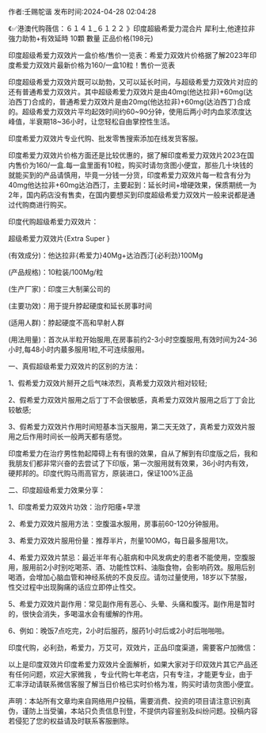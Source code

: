 <p>作者:壬赐鸵谐 发布时间:2024-04-28 02:04:28</p>
<p>《✅港澳代购薇信：６１４１_６１２２ 》印度超級希愛力混合片 犀利士,他達拉非 強力助勃+有效延時 10顆 數量 正品价格(198元) </p>
									<p>印度超级希爱力双效片一盒价格/售价一览表：希爱力双效片价格据了解2023年印度希爱力双效片最新价格为160/一盒10粒！售价一览表</p><p></p><p>印度超级希爱力双效片既可以助勃，又可以延长时间，与超级希爱力双效片对应的还有普通希爱力双效片。其中超级希爱力双效片是由40mg(他达拉非)+60mg(达泊西丁)合成的，普通希爱力双效片是由20mg(他达拉非)+60mg(达泊西丁)合成的。超级希爱力双效片平均起效时间约60~90分钟，使用后两小时内血浆浓度达峰值，半衰期18~36小时，让您轻松自由掌控性生活。</p><p></p><p>印度希爱力双效片专业代购、批发零售搜索添加在线发货客服。</p><p></p><p></p><p>印度希爱力双效片价格方面还是比较优惠的，据了解印度希爱力双效片2023在国内售价为160/一盒.每一盒里面有10粒，购买时请勿贪图小便宜，那些几十块钱的就能买到的产品请慎用，毕竟一分钱一分货，印度希爱力双效片每一粒含有分为40mg他达拉非+60mg达泊西汀，主要起到：延长时间+增硬效果，保质期统一为2年，国内葯店没有售卖，在国内要想买到印度超级希爱力双效片一般来说都是通过代购商进行购买。</p><p></p><p></p><p></p><p>印度代购超级希爱力双效片：</p><p></p><p>超级希爱力双效片{Extra Super }</p><p></p><p>(有效成分)：他达拉非{希爱力}40Mg+达泊西汀{必利劲}100Mg</p><p></p><p>(产品规格)：10粒装/100Mg/粒</p><p></p><p>(生产厂家)：印度三大制薬公司的</p><p></p><p>(主要功效)：用于提升脖起硬度和延长房事时间</p><p></p><p>(适用人群)：脖起硬度不高和早射人群</p><p></p><p>(用法用量)：首次从半粒开始服用,在房事前约2-3小时空腹服用,有效时间为24-36小时,每48小时内蕞多服用1粒,不可连续服用。</p><p></p><p>一、真假超级希爱力双效片的区别的方法：</p><p></p><p>1、假希爱力双效片掰开之后气味浓烈，真希爱力双效片相对较轻;</p><p></p><p>2、假希爱力双效片服用之后丁丁不会很敏感，真希爱力双效片服用之后丁丁会比较敏感;</p><p></p><p>3、假希爱力双效片作用时间短基本当天服用，第二天无效了，真希爱力双效片服用之后作用时间长一般两天都有感觉。</p><p></p><p>印度希爱力在治疗男性勃起障碍上有有很的效果，自从了解到有印度版之后，我和我朋友们都非常兴奋的去尝试了下印版，第一次服用就有效果，36小时内有效，硬邦邦的。印度代购马雨高官方，原装进口，保证100%正品</p><p></p><p>二、印度超级希爱力效果分享：</p><p></p><p>1、印度希爱力双效片功效：治疗阳痿+早泄</p><p></p><p>2、希爱力双效片服用方法：空腹温水服用，房事前60-120分钟服用。</p><p></p><p>3、希爱力双效片服用份量：推荐半片，剂量100MG，每日最多服用1次。</p><p></p><p>4、希爱力双效片禁忌：最近半年有心脏病和中风发病史的患者不能使用，空腹服用，服用前2小时别吃喝茶、酒、功能性饮料、油脂食物，会影响药效。服用后别喝酒，会增加心脑血管和神经系统的不良反应。请勿过量使用，18岁以下禁服，性交过程中出现胸痛的话应立即停止性交。</p><p></p><p>5、希爱力双效片副作用：常见副作用有恶心、头晕、头痛和腹泻。副作用是暂时的，很快会消失，多喝温水会有缓解的作用。</p><p></p><p>6、例如：晚饭7点吃完，2小时后服药，服药1小时后或2小时后啪啪啪。</p><p></p><p>印度代购，必利劲，希爱力，万艾可，双效片，正品印度渠道，需要客户加微信：</p><p></p><p>以上是印度双效片印度希爱力双效片全面解析，如果大家对于印双效片其它产品还有任何问题，欢迎大家微我 ，专业代购七年老店，只有专注，才能更专业，由于汇率浮动请联系微信客服了解当日价格已实时价格为准，购买时请勿贪图小便宜。</p><p></p>				声明：本站所有文章均来自网络用户投稿，需要消费、投资的项目请注意识别真伪，谨防上当受骗，本站只负责信息刊登，不提供内容鉴别及纠纷问题。投稿内容若侵犯了您的权益请及时联系客服删除。				
